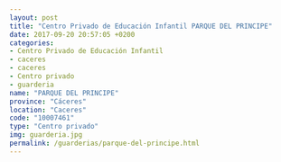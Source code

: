 ```yaml
---
layout: post
title: "Centro Privado de Educación Infantil PARQUE DEL PRINCIPE"
date: 2017-09-20 20:57:05 +0200
categories:
- Centro Privado de Educación Infantil
- caceres
- caceres
- Centro privado
- guarderia
name: "PARQUE DEL PRINCIPE"
province: "Cáceres"
location: "Caceres"
code: "10007461"
type: "Centro privado"
img: guarderia.jpg
permalink: /guarderias/parque-del-principe.html
---
```


